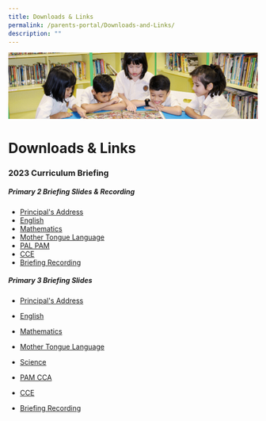 ```yaml
---
title: Downloads & Links
permalink: /parents-portal/Downloads-and-Links/
description: ""
---
```

![](/images/banner.gif)

Downloads & Links
=================

### 2023 Curriculum Briefing

##### **Primary 2 Briefing Slides & Recording**

*   [Principal's Address](/files/2023%20P2%20P%20Welcome_Address.pdf)
*   [English](/files/2023%20P2%20EL%20Curriculum%20Briefing.pdf)
*   [Mathematics](/files/2023%20P2%20MA%20Curriculum%20Briefing.pdf)
*   [Mother Tongue Language](/files/2023%20P2%20MTL%20Curriculum%20Briefing.pdf)
*   [PAL PAM](/files/2023%20P2%20PAL%20PAM%20Curriculum%20Briefing.pdf)
*   [CCE](/files/CCE%20Briefing%20for%20P2%20parents%202023.pdf)
*   [Briefing Recording](https://drive.google.com/file/d/1Zn-28oWzptc-5pvk8RSwKt39RwxhhN_6/view?usp=sharing)


##### **Primary 3 Briefing Slides**  

*   [Principal's Address](/files/2023%20P3%20P%20Address%202023.pdf)
*   [English](/files/2023%20P3%20EL%20Cclm%20Briefing_upload.pdf)
*   [Mathematics](/files/2023%20P3%20MA%20Curriculum%20Briefing.pdf)
*   [Mother Tongue Language](/files/2023%20P3%20MTL%20Curriculum%20Briefing.pdf)
*   [Science](/files/Primary%203_SCI%2013%20Jan.pdf)
*   [PAM CCA](/files/2023%20P3%20PAM%20CCA%20Curriculum%20Briefing.pdf)
*   [CCE](https://junyuanpri.moe.edu.sg/qql/slot/u499/2023/2023%20Curriculum%20Briefing/P3/CCE%20Briefing%20for%20P3%20parents%202023.pdf)

*   [Briefing Recording](https://drive.google.com/file/d/1b0wGLX4sm8CSj-N9E6dizuRe2UTTIhyI/view?usp=sharing)